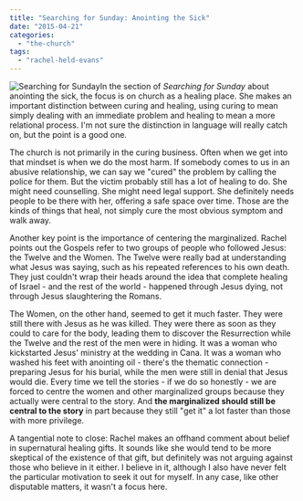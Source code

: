 ```yaml
---
title: "Searching for Sunday: Anointing the Sick"
date: "2015-04-21"
categories: 
  - "the-church"
tags: 
  - "rachel-held-evans"
---
```


![Searching for Sunday](images/Searching-for-Sunday-198x300.jpg)In the section of _Searching for Sunday_ about anointing the sick, the focus is on church as a healing place. She makes an important distinction between curing and healing, using curing to mean simply dealing with an immediate problem and healing to mean a more relational process. I'm not sure the distinction in language will really catch on, but the point is a good one.

The church is not primarily in the curing business. Often when we get into that mindset is when we do the most harm. If somebody comes to us in an abusive relationship, we can say we "cured" the problem by calling the police for them. But the victim probably still has a lot of healing to do. She might need counselling. She might need legal support. She definitely needs people to be there with her, offering a safe space over time. Those are the kinds of things that heal, not simply cure the most obvious symptom and walk away.

<!--more-->Another key point is the importance of centering the marginalized. Rachel points out the Gospels refer to two groups of people who followed Jesus: the Twelve and the Women. The Twelve were really bad at understanding what Jesus was saying, such as his repeated references to his own death. They just couldn't wrap their heads around the idea that complete healing of Israel - and the rest of the world - happened through Jesus dying, not through Jesus slaughtering the Romans.

The Women, on the other hand, seemed to get it much faster. They were still there with Jesus as he was killed. They were there as soon as they could to care for the body, leading them to discover the Resurrection while the Twelve and the rest of the men were in hiding. It was a woman who kickstarted Jesus' ministry at the wedding in Cana. It was a woman who washed his feet with anointing oil - there's the thematic connection - preparing Jesus for his burial, while the men were still in denial that Jesus would die. Every time we tell the stories - if we do so honestly - we are forced to centre the women and other marginalized groups because they actually were central to the story. And **the marginalized should still be central to the story** in part because they still "get it" a lot faster than those with more privilege.

A tangential note to close: Rachel makes an offhand comment about belief in supernatural healing gifts. It sounds like she would tend to be more skeptical of the existence of that gift, but definitely was not arguing against those who believe in it either. I believe in it, although I also have never felt the particular motivation to seek it out for myself. In any case, like other disputable matters, it wasn't a focus here.
